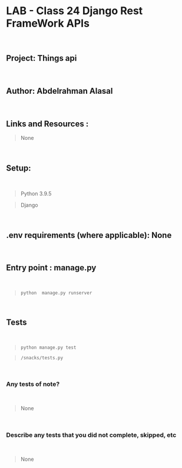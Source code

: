 # LAB - Class 24 Django Rest FrameWork APIs

<br>
 

## Project:  Things api
<br>

## Author: Abdelrahman Alasal

<br>


## Links and Resources : <br>

> None

<br>

## Setup:

<br>


> Python 3.9.5 <br>

> Django <br>






<br>


## .env requirements (where applicable): None 

<br>


## Entry point : manage.py

<br>

> `python  manage.py runserver`

<br>

## Tests 

<br>


> `python manage.py test` <br>

> `/snacks/tests.py`


<br>

### Any tests of note?

<br>

> None

<br>

### Describe any tests that you did not complete, skipped, etc

<br>

> None 
